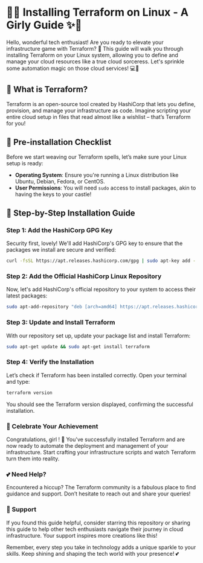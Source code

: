 # 🌸✨ Installing Terraform on Linux - A Girly Guide ✨🌸

Hello, wonderful tech enthusiast! Are you ready to elevate your infrastructure game with Terraform? 🌟 This guide will walk you through installing Terraform on your Linux system, allowing you to define and manage your cloud resources like a true cloud sorceress. Let's sprinkle some automation magic on those cloud services! 💻🎀

## 💖 What is Terraform?

Terraform is an open-source tool created by HashiCorp that lets you define, provision, and manage your infrastructure as code. Imagine scripting your entire cloud setup in files that read almost like a wishlist – that’s Terraform for you!

## 🌈 Pre-installation Checklist

Before we start weaving our Terraform spells, let’s make sure your Linux setup is ready:

- **Operating System**: Ensure you're running a Linux distribution like Ubuntu, Debian, Fedora, or CentOS.
- **User Permissions**: You will need `sudo` access to install packages, akin to having the keys to your castle!

## 🎀 Step-by-Step Installation Guide

### Step 1: Add the HashiCorp GPG Key

Security first, lovely! We'll add HashiCorp's GPG key to ensure that the packages we install are secure and verified:

```bash
curl -fsSL https://apt.releases.hashicorp.com/gpg | sudo apt-key add -
```

### Step 2: Add the Official HashiCorp Linux Repository

Now, let's add HashiCorp's official repository to your system to access their latest packages:

```bash
sudo apt-add-repository "deb [arch=amd64] https://apt.releases.hashicorp.com $(lsb_release -cs) main"
```

### Step 3: Update and Install Terraform

With our repository set up, update your package list and install Terraform:

```bash
sudo apt-get update && sudo apt-get install terraform
```

### Step 4: Verify the Installation

Let’s check if Terraform has been installed correctly. Open your terminal and type:

```bash
terraform version
```

You should see the Terraform version displayed, confirming the successful installation.

### 🎉 Celebrate Your Achievement

Congratulations, girl ! 🎉 You've successfully installed Terraform and are now ready to automate the deployment and management of your infrastructure. Start crafting your infrastructure scripts and watch Terraform turn them into reality.

### 💕 Need Help?
Encountered a hiccup? The Terraform community is a fabulous place to find guidance and support. Don’t hesitate to reach out and share your queries!

### 🌟 Support
If you found this guide helpful, consider starring this repository or sharing this guide to help other tech enthusiasts navigate their journey in cloud infrastructure. Your support inspires more creations like this!

Remember, every step you take in technology adds a unique sparkle to your skills. Keep shining and shaping the tech world with your presence! 💕